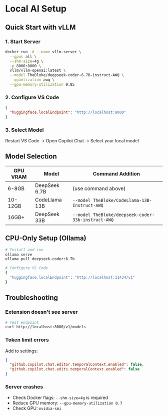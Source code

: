# Local AI Setup

## Quick Start with vLLM

### 1. Start Server
```bash
docker run -d --name vllm-server \
  --gpus all \
  --shm-size=4g \
  -p 8000:8000 \
  vllm/vllm-openai:latest \
  --model TheBloke/deepseek-coder-6.7B-instruct-AWQ \
  --quantization awq \
  --gpu-memory-utilization 0.85
```

### 2. Configure VS Code
```json
{
  "huggingface.localEndpoint": "http://localhost:8000"
}
```

### 3. Select Model
Restart VS Code → Open Copilot Chat → Select your local model

## Model Selection

| GPU VRAM | Model | Command Addition |
|----------|-------|-----------------|
| 6-8GB | DeepSeek 6.7B | (use command above) |
| 10-12GB | CodeLlama 13B | `--model TheBloke/CodeLlama-13B-Instruct-AWQ` |
| 16GB+ | DeepSeek 33B | `--model TheBloke/deepseek-coder-33b-instruct-AWQ` |

## CPU-Only Setup (Ollama)

```bash
# Install and run
ollama serve
ollama pull deepseek-coder:6.7b

# Configure VS Code
{
  "huggingface.localEndpoint": "http://localhost:11434/v1"
}
```

## Troubleshooting

### Extension doesn't see server
```bash
# Test endpoint
curl http://localhost:8000/v1/models
```

### Token limit errors
Add to settings:
```json
{
  "github.copilot.chat.editor.temporalContext.enabled": false,
  "github.copilot.chat.edits.temporalContext.enabled": false
}
```

### Server crashes
- Check Docker flags: `--shm-size=4g` is required
- Reduce GPU memory: `--gpu-memory-utilization 0.7`
- Check GPU: `nvidia-smi`